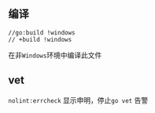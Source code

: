 
## 编译

```golang
//go:build !windows
// +build !windows
```

在非`Windows`环境中编译此文件

## vet
`nolint:errcheck` 显示申明，停止`go vet` 告警